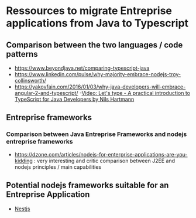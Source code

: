 # Ressources to migrate Entreprise applications from Java to Typescript

## Comparison between the two languages / code patterns  

- https://www.beyondjava.net/comparing-typescript-java
- https://www.linkedin.com/pulse/why-majority-embrace-nodejs-troy-collinsworth/  
- https://yakovfain.com/2016/01/03/why-java-developers-will-embrace-angular-2-and-typescript/
-[Video: Let's type - A practical introduction to TypeScript for Java Developers by Nils Hartmann
](https://www.youtube.com/watch?v=IadZyDwfwWI)

## Entreprise frameworks

### Comparison between Java Entreprise Frameworks and nodejs entreprise frameworks

- https://dzone.com/articles/nodejs-for-enterprise-applications-are-you-kidding : very interesting and critic comparison between J2EE and nodejs principles / main capabilities    

## Potential nodejs frameworks suitable for an Entreprise Application  

- [Nestjs](https://github.com/nestjs/nest)
